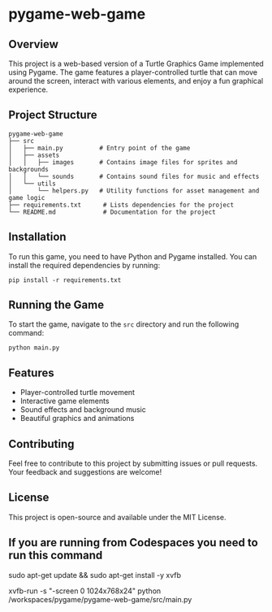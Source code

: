 # pygame-web-game

## Overview
This project is a web-based version of a Turtle Graphics Game implemented using Pygame. The game features a player-controlled turtle that can move around the screen, interact with various elements, and enjoy a fun graphical experience.

## Project Structure
```
pygame-web-game
├── src
│   ├── main.py          # Entry point of the game
│   ├── assets
│   │   ├── images       # Contains image files for sprites and backgrounds
│   │   └── sounds       # Contains sound files for music and effects
│   └── utils
│       └── helpers.py   # Utility functions for asset management and game logic
├── requirements.txt      # Lists dependencies for the project
└── README.md             # Documentation for the project
```

## Installation
To run this game, you need to have Python and Pygame installed. You can install the required dependencies by running:

```
pip install -r requirements.txt
```

## Running the Game
To start the game, navigate to the `src` directory and run the following command:

```
python main.py
```

## Features
- Player-controlled turtle movement
- Interactive game elements
- Sound effects and background music
- Beautiful graphics and animations

## Contributing
Feel free to contribute to this project by submitting issues or pull requests. Your feedback and suggestions are welcome!

## License
This project is open-source and available under the MIT License.

## If you are running from Codespaces you need to run this command
sudo apt-get update && sudo apt-get install -y xvfb

xvfb-run -s "-screen 0 1024x768x24" python /workspaces/pygame/pygame-web-game/src/main.py


